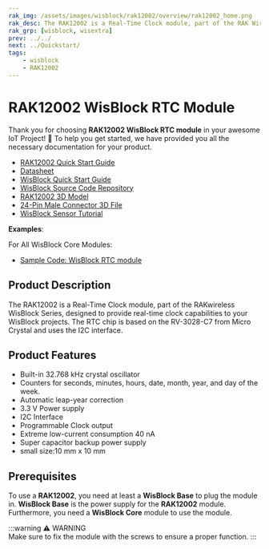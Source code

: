 ```yaml
---
rak_img: /assets/images/wisblock/rak12002/overview/rak12002_home.png
rak_desc: The RAK12002 is a Real-Time Clock module, part of the RAK Wireless WisBlock Series. The RTC chip is an RV-3028-C7 from Micro Crystal and uses the I2C interface.
rak_grp: [wisblock, wisextra]
prev: ../../
next: ../Quickstart/
tags:
    - wisblock
    - RAK12002
---
```


# RAK12002 WisBlock RTC Module

Thank you for choosing **RAK12002 WisBlock RTC module** in your awesome IoT Project! 🎉 To help you get started, we have provided you all the necessary documentation for your product.

* [RAK12002 Quick Start Guide](../Quickstart/)
* [Datasheet](../Datasheet/)
* <a href="../../Quickstart/" target="_blank">WisBlock Quick Start Guide</a>
* [WisBlock Source Code Repository](https://github.com/RAKWireless/WisBlock/)
* [RAK12002 3D Model](https://downloads.rakwireless.com/3D_File/WisBlock/3D_RAK12002.stp)
* [24-Pin Male Connector 3D File](https://downloads.rakwireless.com/3D_File/Accessory/WisConnector/M24S1003K6M.stp)
* [WisBlock Sensor Tutorial](/Knowledge-Hub/Learn/WisBlock-Sensor-Tutorial/)

**Examples**: 

For All WisBlock Core Modules:

* [Sample Code: WisBlock RTC module](https://github.com/RAKWireless/WisBlock/tree/master/examples/common/sensors/RAK12002_RTC_DateTime_RV-3028-C7)


## Product Description

The RAK12002 is a Real-Time Clock module, part of the RAKwireless WisBlock Series, designed to provide real-time clock capabilities to your WisBlock projects. The RTC chip is based on the RV-3028-C7 from Micro Crystal and uses the I2C interface.

## Product Features

- Built-in 32.768&nbsp;kHz crystal oscillator
- Counters for seconds, minutes, hours, date, month, year, and day of the week.
- Automatic leap-year correction
- 3.3&nbsp;V Power supply
- I2C Interface
- Programmable Clock output
- Extreme low-current consumption 40&nbsp;nA
- Super capacitor backup power supply
- small size:10&nbsp;mm x 10&nbsp;mm

## Prerequisites

To use a **RAK12002**, you need at least a **WisBlock Base** to plug the module in. **WisBlock Base** is the power supply for the **RAK12002** module. Furthermore, you need a **WisBlock Core** module to use the module.

:::warning ⚠️ WARNING    
Make sure to fix the module with the screws to ensure a proper function.
:::

